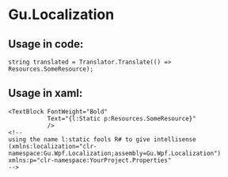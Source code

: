 # Gu.Localization

## Usage in code:
```
string translated = Translator.Translate(() => Resources.SomeResource);
```

## Usage in xaml:
```
<TextBlock FontWeight="Bold"
           Text="{l:Static p:Resources.SomeResource}"
           />
<!--
using the name l:static fools R# to give intellisense 
(xmlns:localization="clr-namespace:Gu.Wpf.Localization;assembly=Gu.Wpf.Localization")
xmlns:p="clr-namespace:YourProject.Properties"
--> 
```
